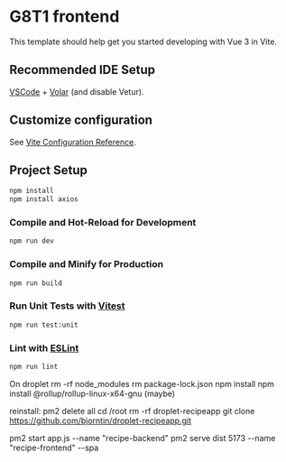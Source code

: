 # G8T1 frontend

This template should help get you started developing with Vue 3 in Vite.

## Recommended IDE Setup

[VSCode](https://code.visualstudio.com/) + [Volar](https://marketplace.visualstudio.com/items?itemName=Vue.volar) (and disable Vetur).

## Customize configuration

See [Vite Configuration Reference](https://vitejs.dev/config/).

## Project Setup

```sh
npm install
npm install axios
```

### Compile and Hot-Reload for Development

```sh
npm run dev
```

### Compile and Minify for Production

```sh
npm run build
```

### Run Unit Tests with [Vitest](https://vitest.dev/)

```sh
npm run test:unit
```

### Lint with [ESLint](https://eslint.org/)

```sh
npm run lint
```


On droplet
rm -rf node_modules
rm package-lock.json
npm install
npm install @rollup/rollup-linux-x64-gnu   (maybe)



reinstall:
pm2 delete all
cd /root
rm -rf droplet-recipeapp
git clone https://github.com/bjorntin/droplet-recipeapp.git


pm2 start app.js --name "recipe-backend"
pm2 serve dist 5173 --name "recipe-frontend" --spa

